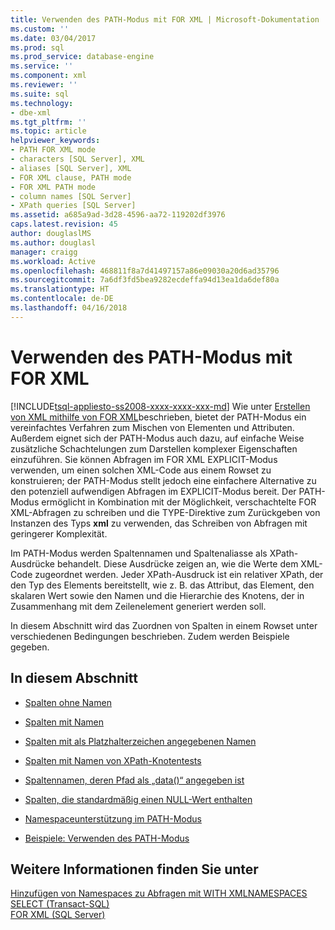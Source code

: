 ```yaml
---
title: Verwenden des PATH-Modus mit FOR XML | Microsoft-Dokumentation
ms.custom: ''
ms.date: 03/04/2017
ms.prod: sql
ms.prod_service: database-engine
ms.service: ''
ms.component: xml
ms.reviewer: ''
ms.suite: sql
ms.technology:
- dbe-xml
ms.tgt_pltfrm: ''
ms.topic: article
helpviewer_keywords:
- PATH FOR XML mode
- characters [SQL Server], XML
- aliases [SQL Server], XML
- FOR XML clause, PATH mode
- FOR XML PATH mode
- column names [SQL Server]
- XPath queries [SQL Server]
ms.assetid: a685a9ad-3d28-4596-aa72-119202df3976
caps.latest.revision: 45
author: douglaslMS
ms.author: douglasl
manager: craigg
ms.workload: Active
ms.openlocfilehash: 468811f8a7d41497157a86e09030a20d6ad35796
ms.sourcegitcommit: 7a6df3fd5bea9282ecdeffa94d13ea1da6def80a
ms.translationtype: HT
ms.contentlocale: de-DE
ms.lasthandoff: 04/16/2018
---
```

# <a name="use-path-mode-with-for-xml"></a>Verwenden des PATH-Modus mit FOR XML
[!INCLUDE[tsql-appliesto-ss2008-xxxx-xxxx-xxx-md](../../includes/tsql-appliesto-ss2008-xxxx-xxxx-xxx-md.md)]
  Wie unter [Erstellen von XML mithilfe von FOR XML](../../relational-databases/xml/for-xml-sql-server.md)beschrieben, bietet der PATH-Modus ein vereinfachtes Verfahren zum Mischen von Elementen und Attributen. Außerdem eignet sich der PATH-Modus auch dazu, auf einfache Weise zusätzliche Schachtelungen zum Darstellen komplexer Eigenschaften einzuführen. Sie können Abfragen im FOR XML EXPLICIT-Modus verwenden, um einen solchen XML-Code aus einem Rowset zu konstruieren; der PATH-Modus stellt jedoch eine einfachere Alternative zu den potenziell aufwendigen Abfragen im EXPLICIT-Modus bereit. Der PATH-Modus ermöglicht in Kombination mit der Möglichkeit, verschachtelte FOR XML-Abfragen zu schreiben und die TYPE-Direktive zum Zurückgeben von Instanzen des Typs **xml** zu verwenden, das Schreiben von Abfragen mit geringerer Komplexität.  
  
 Im PATH-Modus werden Spaltennamen und Spaltenaliasse als XPath-Ausdrücke behandelt. Diese Ausdrücke zeigen an, wie die Werte dem XML-Code zugeordnet werden. Jeder XPath-Ausdruck ist ein relativer XPath, der den Typ des Elements bereitstellt, wie z. B. das Attribut, das Element, den skalaren Wert sowie den Namen und die Hierarchie des Knotens, der in Zusammenhang mit dem Zeilenelement generiert werden soll.  
  
 In diesem Abschnitt wird das Zuordnen von Spalten in einem Rowset unter verschiedenen Bedingungen beschrieben. Zudem werden Beispiele gegeben.  
  
## <a name="in-this-section"></a>In diesem Abschnitt  
  
-   [Spalten ohne Namen](../../relational-databases/xml/columns-without-a-name.md)  
  
-   [Spalten mit Namen](../../relational-databases/xml/columns-with-a-name.md)  
  
-   [Spalten mit als Platzhalterzeichen angegebenen Namen](../../relational-databases/xml/columns-with-a-name-specified-as-a-wildcard-character.md)  
  
-   [Spalten mit Namen von XPath-Knotentests](../../relational-databases/xml/columns-with-the-name-of-an-xpath-node-test.md)  
  
-   [Spaltennamen, deren Pfad als „data&#40;&#41;“ angegeben ist](../../relational-databases/xml/column-names-with-the-path-specified-as-data.md)  
  
-   [Spalten, die standardmäßig einen NULL-Wert enthalten](../../relational-databases/xml/columns-that-contain-a-null-value-by-default.md)  
  
-   [Namespaceunterstützung im PATH-Modus](../../relational-databases/xml/namespace-support-in-path-mode.md)  
  
-   [Beispiele: Verwenden des PATH-Modus](../../relational-databases/xml/examples-using-path-mode.md)  
  
## <a name="see-also"></a>Weitere Informationen finden Sie unter  
 [Hinzufügen von Namespaces zu Abfragen mit WITH XMLNAMESPACES](../../relational-databases/xml/add-namespaces-to-queries-with-with-xmlnamespaces.md)   
 [SELECT &#40;Transact-SQL&#41;](../../t-sql/queries/select-transact-sql.md)   
 [FOR XML &#40;SQL Server&#41;](../../relational-databases/xml/for-xml-sql-server.md)  
  
  
